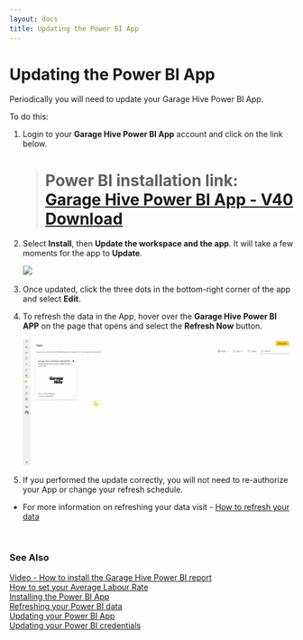 ```yaml
---
layout: docs
title: Updating the Power BI App
---
```


# Updating the Power BI App

Periodically you will need to update your Garage Hive Power BI App. 

To do this:
1. Login to your **Garage Hive Power BI App** account and click on the link below.

   > # Power BI installation link: <ins>[Garage Hive Power BI App - V40 Download](https://app.powerbi.com/Redirect?action=InstallApp&appId=739eb02b-643e-4bc3-a9ae-61191a89452d&packageKey=5036903e-cde3-4bc5-9283-9021165f710bThVxZIUdgL9VO1ue4llxtcWiA6Xy1Q6IF19Rn1oo94g&ownerId=1bde89ad-b4ce-45df-a919-e1e08e47294d&buildVersion=40&fbclid=IwAR0u96idv4D4JFI8TLrouup2xgwHgJj8pb5GAmClaLg9QwsMazPMJ0cOL8Y "Power BI V40 Download")</ins>
 
2. Select **Install**, then **Update the workspace and the app**. It will take a few moments for the app to **Update**.
   
   ![](media/garagehive-powerbi-updating-app1.gif)

3. Once updated, click the three dots in the bottom-right corner of the app and select **Edit**. 
4. To refresh the data in the App, hover over the **Garage Hive Power BI APP** on the page that opens and select the **Refresh Now** button.

   ![](media/garagehive-powerbi-updating-app2.gif)

5. If you performed the update correctly, you will not need to re-authorize your App or change your refresh schedule.

* For more information on refreshing your data visit - [How to refresh your data](https://docs.garagehive.co.uk/docs/powerbi-refresh-data.html "How to refresh your data")


<br>

### **See Also**
[Video - How to install the Garage Hive Power BI report](https://youtu.be/iO17qPjBAc0) \
[How to set your Average Labour Rate](garagehive-labour-rate.html) \
[Installing the Power BI App](powerbi-installing-app.html) \
[Refreshing your Power BI data](powerbi-refresh-data.html) \
[Updating your Power BI App](powerbi-updating-app.html) \
[Updating your Power BI credentials](powerbi-updating-app.html)